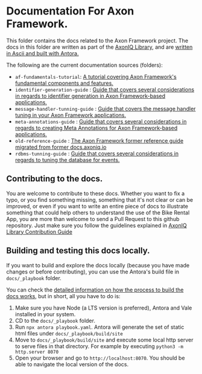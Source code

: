 # Documentation For Axon Framework.

This folder contains the docs related to the Axon Framework project. The docs in this folder are written as part of the [AxonIQ Library](https://library.axoniq.io), and are [written in Ascii and built with Antora.](https://library.axoniq.io/contribution_guide/overview/platform.html)

The following are the current documentation sources (folders):

- `af-fundamentals-tutorial`: [A tutorial covering Axon Framework's fundamental components and features.](https://library.axoniq.io/axon_framework_fundamentals/index.html)
- `identifier-generation-guide` : [Guide that covers several considerations in regards to identifier generation in Axon Framework-based applications.](https://library.axoniq.io/identifier-generation-guide/index.html)
- `message-handler-tunning-guide` : [Guide that covers the message handler tuning in your Axon Framework applications.](https://library.axoniq.io/message-handler-tuning-guide/index.html)
- `meta-annotations-guide` : [Guide that covers several considerations in regards to creating Meta Annotations for Axon Framework-based applications.]()
- `old-reference-guide` : [The Axon Framework former reference guide migrated from former docs.axoniq.io](https://library.axoniq.io/axon_framework_ref/introduction.html)
- `rdbms-tunning-guide` : [Guide that covers several considerations in regards to tuning the database for events.](https://library.axoniq.io/rdbms-tuning-guide/index.html)


## Contributing to the docs.

You are welcome to contribute to these docs. Whether you want to fix a typo, or you find something missing, something that it's not clear or can be improved, or even if you want to write an entire piece of docs to illustrate something that could help others to understand the use of the Bike Rental App, you are more than welcome to send a Pull Request to this github repository. Just make sure you follow the guidelines explained in [AxonIQ Library Contribution Guide](https://library.axoniq.io/contribution_guide/index.html)

## Building and testing this docs locally.

If you want to build and explore the docs locally (because you have made changes or before contributing), you can use the Antora's build file in `docs/_playbook` folder.

You can check the [detailed information on how the process to build the docs works](https://library.axoniq.io/contribution_guide/overview/build.html), but in short, all you have to do is: 

1. Make sure you have Node (a LTS version is preferred), Antora and Vale installed in your system.
2. CD to the `docs/_playbook` folder.
3. Run `npx antora playbook.yaml`. Antora will generate the set of static html files under `docs/_playbook/build/site`
4. Move to `docs/_playbook/build/site` and execute some local http server to serve files in that directory. For example by executing `python3 -m http.server 8070`
5. Open your browser and go to `http://localhost:8070`. You should be able to navigate the local version of the docs.
